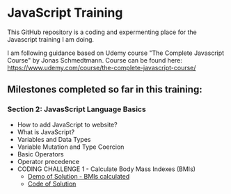 # JavaScript Training
This GitHub repository is a coding and expermenting place for the Javascript training I am doing. 

I am following guidance based on Udemy course "The Complete Javascript Course" by Jonas Schmedtmann. 
Course can be found here:  https://www.udemy.com/course/the-complete-javascript-course/

## Milestones completed so far in this training:
### Section 2: JavasScript Language Basics
- How to add JavaScript to website?
- What is JavaScript?
- Variables and Data Types
- Variable Mutation and Type Coercion
- Basic Operators
- Operator precedence
- CODING CHALLENGE 1 - Calculate Body Mass Indexes (BMIs) 
	- [Demo of Solution - BMIs calculated](https://zze0001.github.io/JavaScriptCompleteCourse-/2-JS-basics/starter/index.html)
	- [Code of Solution](https://github.com/ZZE0001/JavaScriptCompleteCourse-/blob/master/2-JS-basics/starter/script.js)


